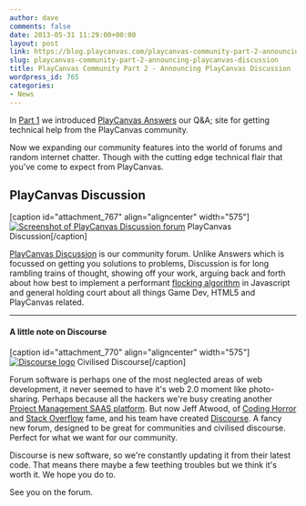 ```yaml
---
author: dave
comments: false
date: 2013-05-31 11:29:00+00:00
layout: post
link: https://blog.playcanvas.com/playcanvas-community-part-2-announcing-playcanvas-discussion/
slug: playcanvas-community-part-2-announcing-playcanvas-discussion
title: PlayCanvas Community Part 2 - Announcing PlayCanvas Discussion
wordpress_id: 765
categories:
- News
---
```


In [Part 1](http://playcanvas.com/announcing-playcanvas-answers/) we introduced [PlayCanvas Answers](http://answers.playcanvas.com) our Q&A; site for getting technical help from the PlayCanvas community.

Now we expanding our community features into the world of forums and random internet chatter. Though with the cutting edge technical flair that you've come to expect from PlayCanvas. 



## PlayCanvas Discussion



[caption id="attachment_767" align="aligncenter" width="575"][![Screenshot of PlayCanvas Discussion forum](/wp-content/uploads/2013/05/discussion.png)](/wp-content/uploads/2013/05/discussion.png) PlayCanvas Discussion[/caption]

[PlayCanvas Discussion](http://forum.playcanvas.com) is our community forum. Unlike Answers which is focussed on getting you solutions to problems, Discussion is for long rambling trains of thought, showing off your work, arguing back and forth about how best to implement a performant [flocking algorithm](http://forum.playcanvas.com/t/not-a-game-not-for-the-fishing-jam/25) in Javascript and general holding court about all things Game Dev, HTML5 and PlayCanvas related.



* * *





#### A little note on Discourse



[caption id="attachment_770" align="aligncenter" width="575"][![Discourse logo](/wp-content/uploads/2013/05/discourse.png)](/wp-content/uploads/2013/05/discourse.png) Civilised Discourse[/caption]

Forum software is perhaps one of the most neglected areas of web development, it never seemed to have it's web 2.0 moment like photo-sharing. Perhaps because all the hackers we're busy creating another [Project Management SAAS platform](http://en.wikipedia.org/wiki/Comparison_of_project_management_software). But now Jeff Atwood, of [Coding Horror](http://codinghorror.com) and [Stack Overflow](http://stackoverflow.com) fame, and his team have created [Discourse](http://discourse.org/). A fancy new forum, designed to be great for communities and civilised discourse. Perfect for what we want for our community.

Discourse is new software, so we're constantly updating it from their latest code. That means there maybe a few teething troubles but we think it's worth it. We hope you do to.

See you on the forum.
